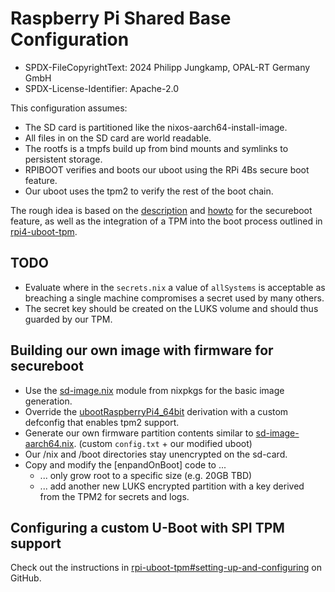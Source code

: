 # Raspberry Pi Shared Base Configuration

- SPDX-FileCopyrightText: 2024 Philipp Jungkamp, OPAL-RT Germany GmbH
- SPDX-License-Identifier: Apache-2.0

This configuration assumes:
- The SD card is partitioned like the nixos-aarch64-install-image.
- All files in on the SD card are world readable.
- The rootfs is a tmpfs build up from bind mounts and symlinks to persistent storage.
- RPIBOOT verifies and boots our uboot using the RPi 4Bs secure boot feature.
- Our uboot uses the tpm2 to verify the rest of the boot chain.

The rough idea is based on the [description] and [howto] for the secureboot feature,
as well as the integration of a TPM into the boot process outlined in [rpi4-uboot-tpm].

[description]: https://pip.raspberrypi.com/categories/685-whitepapers-app-notes/documents/RP-004651-WP/Raspberry-Pi-4-Boot-Security.pdf
[howto]: https://pip.raspberrypi.com/categories/685-whitepapers-app-notes/documents/RP-003466-WP/Boot-Security-Howto.pdf
[rpi4-uboot-tpm]: https://github.com/joholl/rpi4-uboot-tpm


## TODO

- Evaluate where in the `secrets.nix` a value of `allSystems` is acceptable as breaching a single machine compromises a secret used by many others.
- The secret key should be created on the LUKS volume and should thus guarded by our TPM.


## Building our own image with firmware for secureboot

- Use the [sd-image.nix] module from nixpkgs for the basic image generation.
- Override the [ubootRaspberryPi4_64bit] derivation with a custom defconfig that enables tpm2 support.
- Generate our own firmware partition contents similar to [sd-image-aarch64.nix]. (custom `config.txt` + our modified uboot)
- Our /nix and /boot directories stay unencrypted on the sd-card.
- Copy and modify the [enpandOnBoot] code to ...
  - ... only grow root to a specific size (e.g. 20GB TBD)
  - ... add another new LUKS encrypted partition with a key derived from the TPM2 for secrets and logs.

[expandOnBoot]: https://github.com/NixOS/nixpkgs/blob/b8d6d842d086ba02d79b7bc138b9f09c78864205/nixos/modules/installer/sd-card/sd-image.nix#L258-L283
[sd-image.nix]: https://github.com/NixOS/nixpkgs/blob/master/nixos/modules/installer/sd-card/sd-image.nix
[sd-image-aarch64.nix]: https://github.com/NixOS/nixpkgs/blob/af421ccb0ab04bf1b7b0f8f73ca278e5863f63a4/nixos/modules/installer/sd-card/sd-image-aarch64.nix#L21-L81
[ubootRaspberryPi4_64bit]: https://github.com/NixOS/nixpkgs/blob/b8d6d842d086ba02d79b7bc138b9f09c78864205/pkgs/misc/uboot/default.nix#L474-L478


## Configuring a custom U-Boot with SPI TPM support

Check out the instructions in [rpi-uboot-tpm#setting-up-and-configuring] on GitHub.

[rpi-uboot-tpm#setting-up-and-configuring]: https://github.com/joholl/rpi4-uboot-tpm#setting-up-and-configuring
